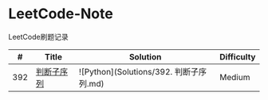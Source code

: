 # LeetCode-Note
LeetCode刷题记录

| #   | Title                                                          | Solution                                 | Difficulty |
|-----|----------------------------------------------------------------|------------------------------------------|------------|
| 392 | [判断子序列](https://leetcode-cn.com/problems/is-subsequence/) | ![Python](Solutions/392. 判断子序列.md) | Medium     |
